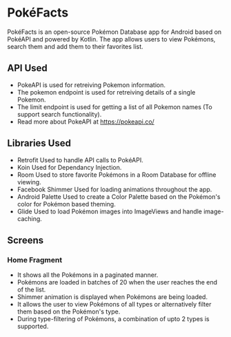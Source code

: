 # PokéFacts

PokéFacts is an open-source Pokémon Database app for Android based on PokéAPI and powered by Kotlin.
The app allows users to view Pokémons, search them and add them to their favorites list.

## API Used

* PokeAPI is used for retreiving Pokemon information. 
* The pokemon endpoint is used for retreiving details of a single Pokemon.
* The limit endpoint is used for getting a list of all Pokemon names (To support search functionality).
* Read more about PokeAPI at https://pokeapi.co/


## Libraries Used

* Retrofit		Used to handle API calls to PokéAPI. 
* Koin			Used for Dependancy Injection.
* Room			Used to store favorite Pokémons in a Room Database for offline viewing.
* Facebook Shimmer	Used for loading animations throughout the app.
* Android Palette	Used to create a Color Palette based on the Pokémon's color for Pokémon based theming.
* Glide			Used to load Pokémon images into ImageViews and handle image-caching.



## Screens

### Home Fragment
* It shows all the Pokémons in a paginated manner.
* Pokémons are loaded in batches of 20 when the user reaches the end of the list.
* Shimmer animation is displayed when Pokémons are being loaded.
* It allows the user to view Pokémons of all types or alternatively filter them based on the Pokémon's type.
* During type-filtering of Pokémons, a combination of upto 2 types is supported.

